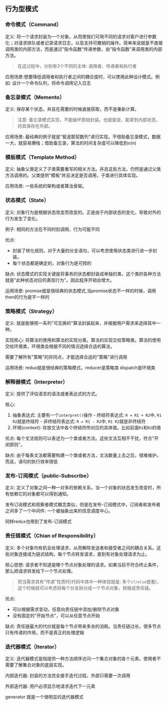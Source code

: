 ## 行为型模式
### 命令模式（Command）
定义: 将一个请求封装为一个对象，从而使我们可用不同的请求对客户进行参数化；对请求排队或者记录请求日志，以及支持可撤销的操作。简单来说就是不直接调用类的内部方法，而是通过"指令函数"传递参数，由"指令函数"来调用类的内部方法。

> 在这过程中，分别有3个不同的主体: 调用者、传递者和执行者

应用场景:想要降低调用者和执行者之间的耦合度时，可以使用此种设计模式。例如: 设计一个命令队列，将命令调用记入日志

### 备忘录模式（Memento）
定义: 保存某个状态，并且在需要的时候直接获取，而不是重新计算。

> 注意: 备忘录模式实现，不能破坏原始封装。也就是说，能拿到内部状态，将其保存在外部。

应用场景: 最经典的例子就是"斐波那契数列"递归实现。不借助备忘录模式，数据一大，就容易爆栈；借助备忘录，算法的时间复杂度可以降低到o(n)
### 模板模式（Template Method）
定义: 抽象父类定义了子类需要重写的相关方法。并且这些方法，仍然是通过父类方法调用的。父类提供”模板“并且决定是否调用，子类进行具体实现。

应用场景: 一些系统的架构或者算法骨架。
### 状态模式（State）
定义: 对象行为是根据状态改变而改变的。正是由于内部状态的变化，导致对外的行为发生了变化。

例子: 相同的方法在不同时刻调用，行为可能不同

优点: 
  - 封装了转化规则，对于大量的分支语句，可以考虑使用状态类进行进一步封装。
  - 每个状态都是确定的，对象行为是可控的

缺点: 状态模式的实现关键是将事务的状态都封装成单独的类，这个类的各种方法就是"此种状态对应的表现行为"。因此程序开销会增大。

运用场景: promise就是很经典的状态模式,当promise状态不一样的时候，调用then的行为是不一样的
### 策略模式（Strategy）
定义: 就是能够把一系列"可互换的"算法封装起来，并根据用户需求来选择其中一种。

实现核心: 将算法的使用和算法的实现分离。算法的实现交给策略类。算法的使用交给环境类，环境类会根据不同的情况选择合适的算法。

需要了解所有"策略"的异同点，才能选择合适的"策略"进行调用

运用场景: redux就是很经典的策略模式，reducer是策略类 dispatch是环境类
### 解释器模式（Interpreter）
定义: 提供了评估语言的语法或者表达式的方式。

核心: 
  1. 抽象表达式: 主要有一个`interpret()`操作
    - 终结符表达式: `R = R1 + R2`中, `R1 R2`就是终结符
    - 非终结符表达式: `R = R1 - R2`中, `R1 R2`就是非终结符
  2. 环境(context): 存放文法中各个终结符所对应的具体值。比如前面`R1`和`R2`的值


优点: 每个文法规则可以表述为一个类或者方法。这些文法互相不干扰，符合"开闭原则"。

缺点: 由于每条文法都需要构建一个类或者方法，文法数量上去之后，很难维护。而且，语句的执行效率很低
### 发布-订阅模式（public-Subscribe）
定义: 定义了对象之间一种一对多的依赖关系，当一个对象的状态发生改变时，所有依赖它的对象都可以得到通知。

发布订阅模式和观察者模式概念类似，但是在发布-订阅模式中，订阅者和发布者之间多了一个中间件: 一个被抽象出来的信息调度中心。

同样redux也用到了发布-订阅模式
### 责任链模式（Chian of Responsibility）
定义: 多个对象均有机会处理请求，从而解除发送者和接受者之间的耦合关系。这些对象连接成为链式结构，每个节点转发请求，直到有对象处理请求为止。

核心思想: 请求者不知道是哪个节点对象处理的请求。如果当前不符合终止条件，那么把请求转发给下一个节点处理。

> 而当需求具有"传递"性质时(代码中其中一种体现就是: 多个`if/else`嵌套)，这个时候就可以考虑将每个分支拆分成一个节点对象，拼接成责任链。

优点: 
  - 可以根据需求变动，任意向责任链中添加/删除节点对象
  - 没有固定的"开始节点"，可以从任意节点开始

缺点: 责任链最大的代价就是每个节点带来多余的消耗。当责任链过长，很多节点只有传递的作用，而不是真正的处理逻辑
### 迭代器模式（Iterator）
定义: 迭代器模式是指提供一种方法顺序访问一个集合对象的各个元素，使用者不需要了解集合对象的底层实现。

内部迭代器: 封装的方法完全接手迭代过程，外部只需要一次调用

外部迭代器: 用户必须显示地请求迭代下一元素

generator 就是一个很明显的迭代器模式